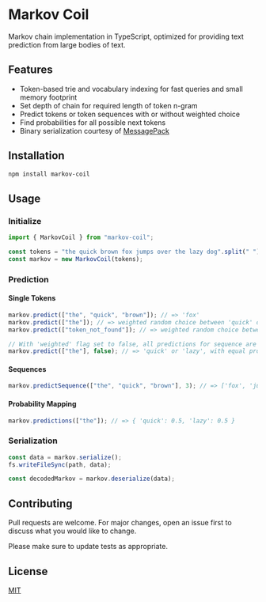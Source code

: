 # Markov Coil

Markov chain implementation in TypeScript, optimized for providing text prediction
from large bodies of text.

## Features

- Token-based trie and vocabulary indexing for fast queries and small memory footprint
- Set depth of chain for required length of token n-gram
- Predict tokens or token sequences with or without weighted choice
- Find probabilities for all possible next tokens
- Binary serialization courtesy of [MessagePack](https://github.com/msgpack/msgpack-javascript)

## Installation

```bash
npm install markov-coil
```

## Usage

### Initialize

```javascript
import { MarkovCoil } from "markov-coil";

const tokens = "the quick brown fox jumps over the lazy dog".split(" ");
const markov = new MarkovCoil(tokens);
```

### Prediction

#### Single Tokens

```javascript
markov.predict(["the", "quick", "brown"]); // => 'fox'
markov.predict(["the"]); // => weighted random choice between 'quick' or 'lazy' (equal in this case)
markov.predict(["token_not_found"]); // => weighted random choice between all tokens

// With 'weighted' flag set to false, all predictions for sequence are equally likely
markov.predict(["the"], false); // => 'quick' or 'lazy', with equal probability of being chosen
```

#### Sequences

```javascript
markov.predictSequence(["the", "quick", "brown"], 3); // => ['fox', 'jumps', 'over']
```

#### Probability Mapping

```javascript
markov.predictions(["the"]); // => { 'quick': 0.5, 'lazy': 0.5 }
```

### Serialization

```javascript
const data = markov.serialize();
fs.writeFileSync(path, data);

const decodedMarkov = markov.deserialize(data);
```

## Contributing

Pull requests are welcome. For major changes, open an issue first
to discuss what you would like to change.

Please make sure to update tests as appropriate.

## License

[MIT](https://choosealicense.com/licenses/mit/)
